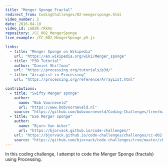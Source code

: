 ```yaml
---
title: "Menger Sponge Fractal"
redirect_from: CodingChallenges/02-mengersponge.html
video_number: 2
date: 2016-04-18
video_id: LG8ZK-rRkXo
repository: /CC_002_MengerSponge
live_example: /CC_002_MengerSponge_p5.js

links:
  - title: "Menger Sponge on Wikipedia"
    url: "https://en.wikipedia.org/wiki/Menger_sponge"
  - title: "P3D Tutorial"
    author: "Daniel Shiffman"
    url: "https://processing.org/tutorials/p3d/"
  - title: "ArrayList in Processing"
    url: "https://processing.org/reference/ArrayList.html"

contributions:
  - title: "Swifty Menger sponge"
    author:
      name: "Bob Voorneveld"
      url: "https://www.bobvoorneveld.nl"
    source: "https://github.com/bobvoorneveld/Coding-Challenges/tree/master/CC002-Menger%20Sponge%20Fractal"
  - title: "ES6 Merger sponge"
    author:
      name: "Bjorn Van Acker"
      url: "https://bjorvack.github.io/code-challenges/"
    url: "https://bjorvack.github.io/code-challenges/challenges/cc-002-menger-sponge/"
    source: "https://github.com/bjorvack/code-challenges/tree/master/challenges/cc-002-menger-sponge"
---
```


In this coding challenge, I attempt to code the Menger Sponge (fractals) using Processing.
